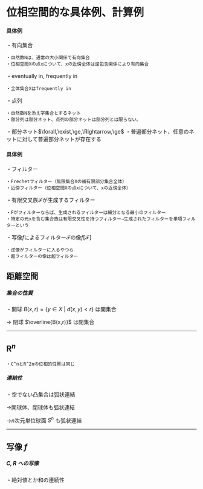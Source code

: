 # 位相空間的な具体例、計算例

#### 具体例

・有向集合

    ・自然数Nは、通常の大小関係で有向集合
    ・位相空間Xの点xについて、xの近傍全体は逆包含関係により有向集合

・eventually in, frequently in

    ・全体集合Xはfrequently in

・点列

    ・自然数Nを添え字集合とするネット
    ・部分列は部分ネット、点列の部分ネットは部分列とは限らない。

・部分ネット$\forall,\exist,\ge,\Rightarrow,\ge$
    ・普遍部分ネット、任意のネットに対して普遍部分ネットが存在する

#### 具体例

・フィルター

    ・Frechetフィルター（無限集合Xの補有限部分集合全体）
    ・近傍フィルター（位相空間Xの点xについて、xの近傍全体）

・有限交叉族$\mathcal{F}$が生成するフィルター

    ・Fがフィルターならば、生成されるフィルターは細分となる最小のフィルター
    ・特定の元xを含む集合族は有限交叉性を持つフィルター→生成されたフィルターを単項フィルターという

・写像$f$によるフィルター$\mathcal{F}$の像$f[\mathcal{F}]$

    ・逆像がフィルターに入るやつら
    ・超フィルターの像は超フィルター

## 距離空間

##### 集合の性質

・開球 $B(x,r)=\{y\in X\ |\ d(x,y)<r\}$ は開集合

→
閉球 $\overline{B(x,r)}$ は閉集合

---

## $\bm{R}^n$

    ・C^nとR^2nの位相的性質は同じ

##### 連結性

・空でない凸集合は弧状連結

→開球体、閉球体も弧状連結

→$n$次元単位球面 $S^n$ も弧状連結

---

## 写像 $f$

##### $\bm{C,R}$ への写像

・絶対値とか和の連続性